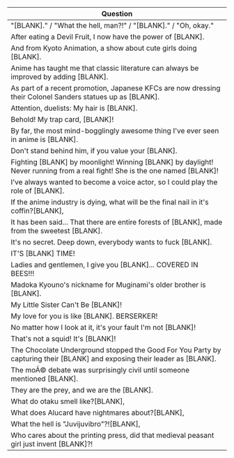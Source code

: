 Question |
--- |
"[BLANK]." / "What the hell, man?!" / "[BLANK]." / "Oh, okay." |
After eating a Devil Fruit, I now have the power of [BLANK]. |
And from Kyoto Animation, a show about cute girls doing [BLANK]. |
Anime has taught me that classic literature can always be improved by adding [BLANK]. |
As part of a recent promotion, Japanese KFCs are now dressing their Colonel Sanders statues up as [BLANK]. |
Attention, duelists: My hair is [BLANK]. |
Behold! My trap card, [BLANK]! |
By far, the most mind-bogglingly awesome thing I've ever seen in anime is [BLANK]. |
Don't stand behind him, if you value your [BLANK]. |
Fighting [BLANK] by moonlight! Winning [BLANK] by daylight! Never running from a real fight! She is the one named [BLANK]! |
I've always wanted to become a voice actor, so I could play the role of [BLANK]. |
If the anime industry is dying, what will be the final nail in it's coffin?[BLANK], |
It has been said... That there are entire forests of [BLANK], made from the sweetest [BLANK]. |
It's no secret. Deep down, everybody wants to fuck [BLANK]. |
IT'S [BLANK] TIME! |
Ladies and gentlemen, I give you [BLANK]... COVERED IN BEES!!! |
Madoka Kyouno's nickname for Muginami's older brother is [BLANK]. |
My Little Sister Can't Be [BLANK]! |
My love for you is like [BLANK]. BERSERKER! |
No matter how I look at it, it's your fault I'm not [BLANK]! |
That's not a squid! It's [BLANK]! |
The Chocolate Underground stopped the Good For You Party by capturing their [BLANK] and exposing their leader as [BLANK]. |
The mo&#195;&#169; debate was surprisingly civil until someone mentioned [BLANK]. |
They are the prey, and we are the [BLANK]. |
What do otaku smell like?[BLANK], |
What does Alucard have nightmares about?[BLANK], |
What the hell is "Juvijuvibro"?![BLANK], |
Who cares about the printing press, did that medieval peasant girl just invent [BLANK]?! |
